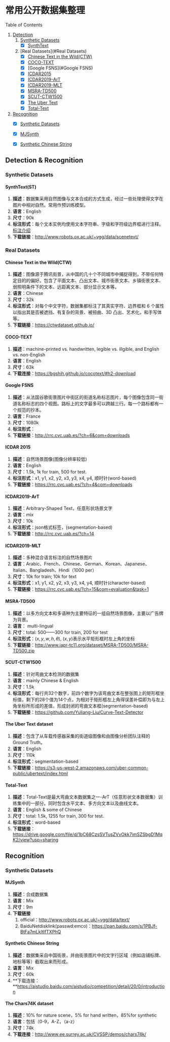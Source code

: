 # 常用公开数据集整理

Table of Contents

1. [Detection](#Detection&nbsp&&nbspRecognition)
   1. [Synthetic Datasets](#Synthetic&nbspDatasets)
      - [x] [SynthText](#SynthText(ST))
   2. [Real Datasets](#Real Datasets)
      - [x] [Chinese Text in the Wild(CTW)](#Chinese&nbspText&nbspin&nbspthe&nbspWild(CTW))
      - [x] [COCO-TEXT](#COCO-TEXT)
      - [x] [Google FSNS](#Google FSNS)
      - [x] [ICDAR2015](#ICDAR&nbsp2015)
      - [x] [ICDAR2019-ArT](#ICDAR2019-ArT)
      - [x] [ICDAR2019-MLT](#ICDAR2019-MLT)
      - [x] [MSRA-TD500](#MSRA-TD500)
      - [x] [SCUT-CTW1500](#SCUT-CTW1500)
      - [x] [The Uber Text](#The&nbspUber&nbspText&nbspdataset)
      - [x] [Total-Text](#Total-Text)
2. [Recognition](#Recognition)
      - [x] [Synthetic Datasets](#Synthetic&nbspDatasets)
      - [x] [MJSynth](#MJSynth)
      - [x] [Synthetic Chinese String](#Synthetic&nbspChinese&nbspString)


## Detection & Recognition

### Synthetic Datasets

#### SynthText(ST)

1. **描述**：数据集采用自然图像与文本合成的方式生成，经过一些处理使得文字在图片中相对自然。常用作预训练模型。
2. **语言**：English
3. **尺寸**：90k
4. **标注形式**：每个文本实例均使用文本字符串、字级和字符级边界框进行注释。[标注介绍](https://www.robots.ox.ac.uk/~vgg/data/scenetext/readme.txt)
5. **下载链接**：http://www.robots.ox.ac.uk/~vgg/data/scenetext/



### Real Datasets

#### Chinese Text in the Wild(CTW)

1. **描述**：图像源于腾讯街景，从中国的几十个不同城市中捕捉得到，不带任何特定目的的偏好。包含了平面文本、凸出文本、城市街景文本、乡镇街景文本、弱照明条件下的文本、远距离文本、部分显示文本等。
2. **语言**：Chinese
3. **尺寸**：32k
4. **标注形式**：对每个中文字符，数据集都标注了其真实字符、边界框和 6 个属性以指出其是否被遮挡、有复杂的背景、被扭曲、3D 凸出、艺术化，和手写体等。
5. **下载链接**：https://ctwdataset.github.io/



#### COCO-TEXT

1. **描述**：machine-printed vs. handwritten, legible vs. illgible, and English vs. non-English
2. **语言**：English
3. **尺寸**：63k
4. **下载连接**：https://bgshih.github.io/cocotext/#h2-download



#### Google FSNS

1. **描述**：从法国谷歌街景图片中街区的街道名称标志图片，每个图像包含同一街道名称标志的四个视图。路标上的文字最多可以跨越三行。每一个路标都有一个规范的抄本。
2. **语言**：France
3. **尺寸**：1080k
4. **标注形式**：
5. **下载链接**：http://rrc.cvc.uab.es/?ch=6&com=downloads



#### ICDAR 2015

1. **描述**：自然场景图像(图像分辨率较低)
2. **语言**：English
3. **尺寸**：1.5k, 1k for train, 500 for test.
4. **标注形式**：x1, y1, x2, y2, x3, y3, x4, y4, 顺时针(word-based)
5. **下载链接**：https://rrc.cvc.uab.es/?ch=4&com=downloads



#### ICDAR2019-ArT

1. **描述**：Arbitrary-Shaped Text，任意形状场景文字
2. **语言**：mix
3. **尺寸**：10k
4. **标注形式**：json格式标签，(segmentation-based)
5. **下载链接**：http://rrc.cvc.uab.es/?ch=14



#### ICDAR2019-MLT

1. **描述**：多种混合语言标注的自然场景图片
2. **语言**：Arabic、French、Chinese、German、Korean、Japanese、Italian、Bangladesh、Hindi（1000 per）
3. **尺寸**：10k for train; 10k for text
4. **标注形式**：x1, y1, x2, y2, x3, y3, x4, y4, 顺时针(character-based)
5. **下载链接**：https://rrc.cvc.uab.es/?ch=15&com=evaluation&task=1



#### MSRA-TD500

1. **描述**：以多方向文本和多语种为主要特征的一组自然场景图像，主要以广告牌为背景。
2. **语言**： multi-lingual
3. **尺寸**：total: 500——300 for train, 200 for test
4. **标注形式**：$(x, y, w, h, \theta)$, $(x, y)$表示水平矩形框时左上角的坐标
5. **下载链接**：http://www.iapr-tc11.org/dataset/MSRA-TD500/MSRA-TD500.zip



#### SCUT-CTW1500

1. **描述**：针对弯曲文本检测的数据集
2. **语言**：mainly Chinese & English
3. **尺寸**：1.5k
4. **标注形式**：每行共32个数字，前四个数字为该弯曲文本在整张图上的矩形框坐标值，剩下的28个值为14个点，为相对于矩形框左上角得误差补偿即为与左上角坐标所形成的差值，形成封闭的弯曲文本框(segmentation-based)
5. **下载链接**：https://github.com/Yuliang-Liu/Curve-Text-Detector



#### The Uber Text dataset

1. **描述**：包含了从车载传感器采集的街道级图像和由图像分析团队注释的Ground Truth。
2. **语言**：English
3. **尺寸**：110k
4. **标注形式**：segmentation-based
5. **下载链接**：https://s3-us-west-2.amazonaws.com/uber-common-public/ubertext/index.html



#### Total-Text

1. **描述**：Total-Text是最大弯曲文本数据集之一-ArT（任意形状文本数据集）训练集中的一部分。同时包含水平文本、多方向文本以及曲线文本。
2. **语言**：English & some of Chinese
3. **尺寸**：total: 1.5k, 1255 for train, 300 for test.
4. **标注形式**：word-based
5. **下载链接**：https://drive.google.com/file/d/1bC68CzsSVTusZVvOkk7imSZSbgD1MqK2/view?usp=sharing



## Recognition

### Synthetic Datasets

#### MJSynth

1. **描述**：合成数据集
2. **语言**：Mix
3. **尺寸**：9m
4. **下载链接**
   1. official：http://www.robots.ox.ac.uk/~vgg/data/text/
   2. BaiduNetdisklink(passwd:emco)：https://pan.baidu.com/s/1PBJf-BtFa7mLkltIfTXPhQ

#### Synthetic Chinese String

1. **描述**：数据集采自中国街景，并由街景图片中的文字行区域（例如店铺标牌、地标等等）截取出来而形成。
2. **语言**：Mix
3. **尺寸**：60k
4. **下载连接：**https://aistudio.baidu.com/aistudio/competition/detail/20/0/introduction

#### The Chars74K dataset

1. **描述**：10% for nature scene，5% for hand written，85%for synthetic 
2. **语言**：包括（0-9，A-Z，（a-z）
3. **尺寸**：74k
4. **下载连接**：http://www.ee.surrey.ac.uk/CVSSP/demos/chars74k/

